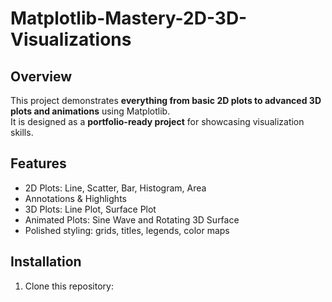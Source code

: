# Matplotlib-Mastery-2D-3D-Visualizations

## Overview
This project demonstrates **everything from basic 2D plots to advanced 3D plots and animations** using Matplotlib.  
It is designed as a **portfolio-ready project** for showcasing visualization skills.

## Features
- 2D Plots: Line, Scatter, Bar, Histogram, Area
- Annotations & Highlights
- 3D Plots: Line Plot, Surface Plot
- Animated Plots: Sine Wave and Rotating 3D Surface
- Polished styling: grids, titles, legends, color maps

## Installation
1. Clone this repository:
